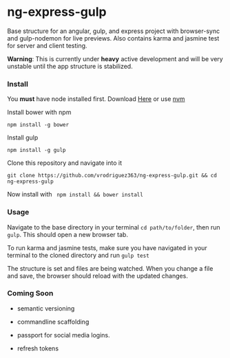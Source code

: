 # ng-express-gulp
Base structure for an angular, gulp, and express project with browser-sync and gulp-nodemon for live previews. Also contains karma and jasmine test for server and client testing.

**Warning**: This is currently under **heavy** active development and will be very unstable until the app structure is stabilized. 

### Install

You **must** have node installed first. Download [Here](https://nodejs.org/) or use [nvm](https://github.com/creationix/nvm)

Install bower with npm

```
npm install -g bower
```

Install gulp
```
npm install -g gulp
```

Clone this repository and navigate into it 
``` 
git clone https://github.com/vrodriguez363/ng-express-gulp.git && cd ng-express-gulp
```

Now install with ` npm install && bower install`

### Usage

Navigate to the base directory in your terminal ` cd path/to/folder `, then run ` gulp `. This should open a new browser tab.

To run karma and jasmine tests, make sure you have navigated in your terminal to the cloned directory and run ` gulp test `

The structure is set and files are being watched. When you change a file and save, the browser should reload with the updated changes.

### Coming Soon

* semantic versioning

* commandline scaffolding

* passport for social media logins.

* refresh tokens